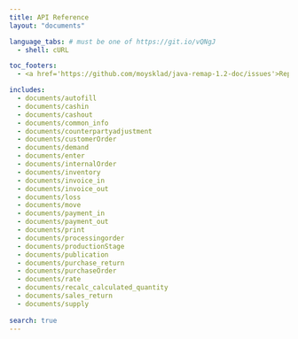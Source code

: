 ```yaml
---
title: API Reference
layout: "documents"

language_tabs: # must be one of https://git.io/vQNgJ
  - shell: cURL

toc_footers:
  - <a href='https://github.com/moysklad/java-remap-1.2-doc/issues'>Report an issue</a>

includes:
  - documents/autofill
  - documents/cashin
  - documents/cashout
  - documents/common_info
  - documents/counterpartyadjustment
  - documents/customerOrder
  - documents/demand
  - documents/enter
  - documents/internalOrder
  - documents/inventory
  - documents/invoice_in
  - documents/invoice_out
  - documents/loss
  - documents/move
  - documents/payment_in
  - documents/payment_out
  - documents/print
  - documents/processingorder
  - documents/productionStage
  - documents/publication
  - documents/purchase_return
  - documents/purchaseOrder
  - documents/rate
  - documents/recalc_calculated_quantity
  - documents/sales_return
  - documents/supply
  
search: true
---  
```

